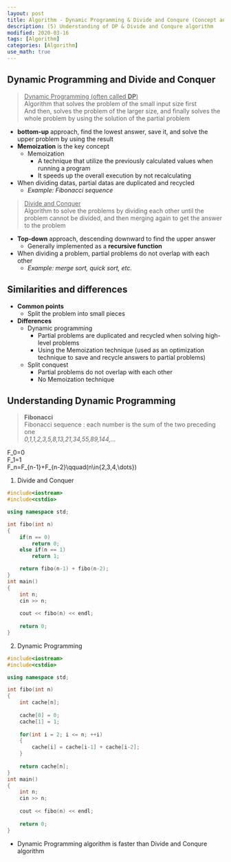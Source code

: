 ```yaml
---
layout: post
title: Algorithm - Dynamic Programming & Divide and Conqure (Concept and C++ examples)
description: (5) Understanding of DP & Divide and Conqure algorithm
modified: 2020-03-16
tags: [Algorithm]
categories: [Algorithm]
use_math: true
---
```


## Dynamic Programming and Divide and Conquer

> <u>Dynamic Programming (often called <b>DP</b>)</u>  
> Algorithm that solves the problem of the small input size first  
> And then, solves the problem of the larger size, and finally solves the whole problem by using the solution of the partial problem


- **bottom-up** approach, find the lowest answer, save it, and solve the upper problem by using the result
- **Memoization** is the key concept
	- Memoization
		- A technique that utilize the previously calculated values when running a program  
		- It speeds up the overall execution by not recalculating
- When dividing datas, partial datas are duplicated and recycled
	- _Example: Fibonacci sequence_


> <u>Divide and Conquer</u>  
> Algorithm to solve the problems by dividing each other until the problem cannot be divided, and then merging again to get the answer to the problem  


- **Top-down** approach, descending downward to find the upper answer  
	- Generally implemented as a **recursive function**  
-  When dividing a problem, partial problems do not overlap with each other  
	- _Example: merge sort, quick sort, etc._

## Similarities and differences
- **Common points**
	- Split the problem into small pieces
- **Differences**
	- Dynamic programming
		- Partial problems are duplicated and recycled when solving high-level problems
		- Using the Memoization technique (used as an optimization technique to save and recycle answers to partial problems)
	- Split conquest
		- Partial problems do not overlap with each other
		- No Memoization technique

## Understanding Dynamic Programming  
> **Fibonacci**  
> Fibonacci sequence : each number is the sum of the two preceding one  
> *0,1,1,2,3,5,8,13,21,34,55,89,144,...*  


F_0=0  
F_1=1  
F_n=F_{n-1}+F_{n-2}\qquad(n\in\{2,3,4,\dots\})  


1. Divide and Conquer  
```cpp
#include<iostream>
#include<cstdio>

using namespace std;

int fibo(int n)
{
	if(n == 0)
		return 0;
	else if(n == 1)
		return 1;

	return fibo(n-1) + fibo(n-2);
}
int main()
{
	int n;
	cin >> n;
	
	cout << fibo(n) << endl;
	
	return 0;
}
```


2. Dynamic Programming

```cpp
#include<iostream>
#include<cstdio>

using namespace std;

int fibo(int n)
{
	int cache[n];
	
	cache[0] = 0;
	cache[1] = 1;
	
	for(int i = 2; i <= n; ++i)
	{
		cache[i] = cache[i-1] + cache[i-2];
	}
	
	return cache[n];
}
int main()
{
	int n;
	cin >> n;
	
	cout << fibo(n) << endl;
	
	return 0;
}
```
* Dynamic Programming algorithm is faster than Divide and Conqure algorithm  

